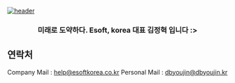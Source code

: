 [![header](https://capsule-render.vercel.app/api?type=soft&color=auto&height=150&section=header&text=DByoujin&fontSize=70&animation=twinkling)](https://www.github.com/DByoujin)

<h3 align="center">미래로 도약하다. Esoft, korea 대표 김정혁 입니다 :></h3>

## 연락처
Company Mail : help@esoftkorea.co.kr
Personal Mail : dbyoujin@dbyoujin.kr
